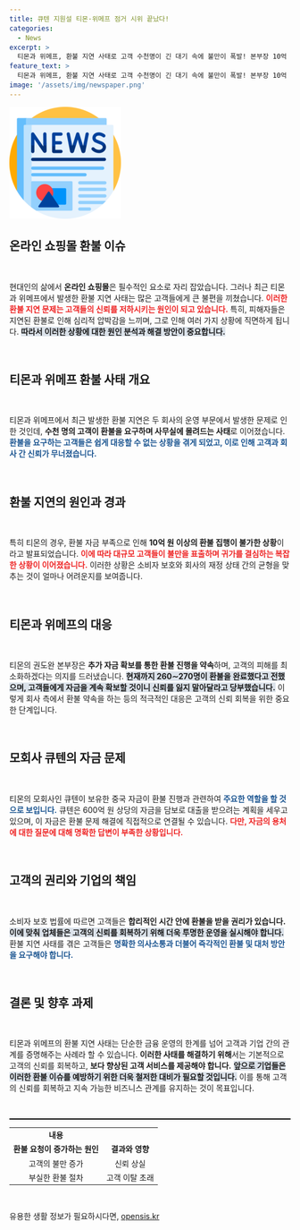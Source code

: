 ```yaml
---
title: 큐텐 지원설 티몬·위메프 점거 시위 끝났다!
categories:
  - News
excerpt: >
  티몬과 위메프, 환불 지연 사태로 고객 수천명이 긴 대기 속에 불만이 폭발! 본부장 10억 원 추가 확보, 환불 순차 진행 약속했지만 불안한 마음은 여전. 고객의 귀환과 함께 속속 해산 중! 진전과 불신이 교차하는 현장, 그 이야기를 전합니다.
feature_text: >
  티몬과 위메프, 환불 지연 사태로 고객 수천명이 긴 대기 속에 불만이 폭발! 본부장 10억 원 추가 확보, 환불 순차 진행 약속했지만 불안한 마음은 여전. 고객의 귀환과 함께 속속 해산 중! 진전과 불신이 교차하는 현장, 그 이야기를 전합니다.
image: '/assets/img/newspaper.png'
---
```


<p><img src="/assets/img/newspaper.png" alt="kimp 속보" /></p>

<h2 data-ke-size="size26">온라인 쇼핑몰 환불 이슈</h2>

<p data-ke-size="size16">&nbsp;</p>

<p>현대인의 삶에서 <b>온라인 쇼핑몰</b>은 필수적인 요소로 자리 잡았습니다. 그러나 최근 티몬과 위메프에서 발생한 환불 지연 사태는 많은 고객들에게 큰 불편을 끼쳤습니다. <b><span style="color: #ee2323;">이러한 환불 지연 문제는 고객들의 신뢰를 저하시키는 원인이 되고 있습니다.</span></b> 특히, 피해자들은 지연된 환불로 인해 심리적 압박감을 느끼며, 그로 인해 여러 가지 상황에 직면하게 됩니다. <b><span style="background-color: #21538527;">따라서 이러한 상황에 대한 원인 분석과 해결 방안이 중요합니다.</span></b></p>

<p data-ke-size="size16">&nbsp;</p>

<h2 data-ke-size="size26">티몬과 위메프 환불 사태 개요</h2>

<p data-ke-size="size16">&nbsp;</p>

<p>티몬과 위메프에서 최근 발생한 환불 지연은 두 회사의 운영 부문에서 발생한 문제로 인한 것인데, <b>수천 명의 고객이 환불을 요구하며 사무실에 몰려드는 사태</b>로 이어졌습니다. <b><span style="color: #1a5490;">환불을 요구하는 고객들은 쉽게 대응할 수 없는 상황을 겪게 되었고, 이로 인해 고객과 회사 간 신뢰가 무너졌습니다.</span></b> </p>

<p data-ke-size="size16">&nbsp;</p>

<h2 data-ke-size="size26">환불 지연의 원인과 경과</h2>

<p data-ke-size="size16">&nbsp;</p>

<p>특히 티몬의 경우, 환불 자금 부족으로 인해 <b>10억 원 이상의 환불 집행이 불가한 상황</b>이라고 발표되었습니다. <b><span style="color: #ee2323;">이에 따라 대규모 고객들이 불만을 표출하며 귀가를 결심하는 복잡한 상황이 이어졌습니다.</span></b> 이러한 상황은 소비자 보호와 회사의 재정 상태 간의 균형을 맞추는 것이 얼마나 어려운지를 보여줍니다. </p>

<p data-ke-size="size16">&nbsp;</p>

<h2 data-ke-size="size26">티몬과 위메프의 대응</h2>

<p data-ke-size="size16">&nbsp;</p>

<p>티몬의 권도완 본부장은 <b>추가 자금 확보를 통한 환불 진행을 약속</b>하며, 고객의 피해를 최소화하겠다는 의지를 드러냈습니다. <b><span style="background-color: #21538527;">현재까지 260∼270명이 환불을 완료했다고 전했으며, 고객들에게 자금을 계속 확보할 것이니 신뢰를 잃지 말아달라고 당부했습니다.</span></b> 이렇게 회사 측에서 환불 약속을 하는 등의 적극적인 대응은 고객의 신뢰 회복을 위한 중요한 단계입니다. </p>

<p data-ke-size="size16">&nbsp;</p>

<h2 data-ke-size="size26">모회사 큐텐의 자금 문제</h2>

<p data-ke-size="size16">&nbsp;</p>

<p>티몬의 모회사인 큐텐이 보유한 중국 자금이 환불 진행과 관련하여 <b><span style="color: #1a5490;">주요한 역할을 할 것으로 보입니다.</span></b> 큐텐은 600억 원 상당의 자금을 담보로 대출을 받으려는 계획을 세우고 있으며, 이 자금은 환불 문제 해결에 직접적으로 연결될 수 있습니다. <b><span style="color: #ee2323;">다만, 자금의 용처에 대한 질문에 대해 명확한 답변이 부족한 상황입니다.</span></b></p>

<p data-ke-size="size16">&nbsp;</p>

<h2 data-ke-size="size26">고객의 권리와 기업의 책임</h2>

<p data-ke-size="size16">&nbsp;</p>

<p>소비자 보호 법률에 따르면 고객들은 <b>합리적인 시간 안에 환불을 받을 권리가 있습니다.</b> <b><span style="background-color: #21538527;">이에 맞춰 업체들은 고객의 신뢰를 회복하기 위해 더욱 투명한 운영을 실시해야 합니다.</span></b> 환불 지연 사태를 겪은 고객들은 <b><span style="color: #1a5490;">명확한 의사소통과 더불어 즉각적인 환불 및 대처 방안을 요구해야 합니다.</span></b></p>

<p data-ke-size="size16">&nbsp;</p>

<h2 data-ke-size="size26">결론 및 향후 과제</h2>

<p data-ke-size="size16">&nbsp;</p>

<p>티몬과 위메프의 환불 지연 사태는 단순한 금융 운영의 한계를 넘어 고객과 기업 간의 관계를 증명해주는 사례라 할 수 있습니다. <b>이러한 사태를 해결하기 위해</b>서는 기본적으로 고객의 신뢰를 회복하고, <b>보다 향상된 고객 서비스를 제공해야 합니다.</b> <b><span style="background-color: #21538527;">앞으로 기업들은 이러한 환불 이슈를 예방하기 위한 더욱 철저한 대비가 필요할 것입니다.</span></b> 이를 통해 고객의 신뢰를 회복하고 지속 가능한 비즈니스 관계를 유지하는 것이 목표입니다.</p>

<p data-ke-size="size16">&nbsp;</p>

<hr style="height: 2px; border: none; background-color: #000;"> 

<table style="width:100%; border-collapse: collapse;">
<tr>
<td style="text-align: center; height: 17px;"><b>내용</b></td>
</tr>
<tr>
<td style="text-align: center; height: 17px;"><b>환불 요청이 증가하는 원인</b></td>
<td style="text-align: center; height: 17px;"><b>결과와 영향</b></td>
<tr>
<td style="text-align: center; height: 17px;">고객의 불만 증가</td>
<td style="text-align: center; height: 17px;">신뢰 상실</td>
</tr>
<tr>
<td style="text-align: center; height: 17px;">부실한 환불 절차</td>
<td style="text-align: center; height: 17px;">고객 이탈 초래</td>
</tr></table>

<p data-ke-size="size16">&nbsp;</p>
유용한 생활 정보가 필요하시다면, <a href="https://opensis.kr" rel="dofollow">opensis.kr</a>


